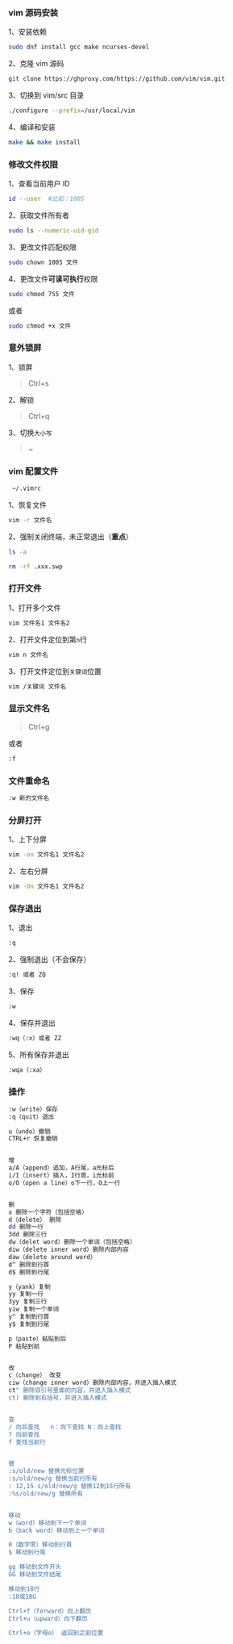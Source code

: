 ### vim 源码安装

1、安装依赖

```sh
sudo dnf install gcc make ncurses-devel
```

2、克隆 vim 源码

```sh
git clone https://ghproxy.com/https://github.com/vim/vim.git
```

3、切换到 vim/src 目录

```sh
./configure --prefix=/usr/local/vim
```

4、编译和安装

```sh
make && make install
```

### 修改文件权限

1、查看当前用户 ID

```sh
id --user  #比如：1005
```

2、获取文件所有者

```sh
sudo ls --numeric-uid-gid
```

3、更改文件匹配权限

```sh
sudo chown 1005 文件
```

4、更改文件**可读可执行**权限

```sh
sudo chmod 755 文件
```

或者

```sh
sudo chmod +x 文件
```

### 意外锁屏

1、锁屏

> Ctrl+s

2、解锁

> Ctrl+q

3、切换`大小写`

> ~

### vim 配置文件

```sh
 ~/.vimrc
```

1、恢复文件

```sh
vim -r 文件名
```

2、强制关闭终端，未正常退出（**重点**）

```sh
ls -a
```

```sh
rm -rf .xxx.swp
```

### 打开文件

1、打开多个文件

```sh
vim 文件名1 文件名2
```

2、打开文件定位到第`n`行

```sh
vim n 文件名
```

3、打开文件定位到`关键词`位置

```sh
vim /关键词 文件名
```

### 显示文件名

> Ctrl+g

或者

```sh
:f
```

### 文件重命名

```sh
:w 新的文件名
```

### 分屏打开

1、上下分屏

```sh
vim -on 文件名1 文件名2
```

2、左右分屏

```sh
vim -On 文件名1 文件名2
```

### 保存退出

1、退出

```sh
:q
```

2、强制退出（不会保存）

```sh
:q! 或者 ZQ
```

3、保存

```sh
:w
```

4、保存并退出

```sh
:wq（:x）或者 ZZ
```

5、所有保存并退出

```sh
:wqa（:xa）
```

### 操作

```sh
:w（write）保存
:q（quit）退出

u（undo）撤销
CTRL+r 恢复撤销


增
a/A（append）追加，A行尾，a光标后
i/I（insert）插入，I行首，i光标前
o/O（open a line）o下一行，O上一行


删
x 删除一个字符（包括空格）
d（delete） 删除
dd 删除一行
3dd 删除三行
dw（delet word）删除一个单词（包括空格）
diw（delete inner word）删除内部内容
daw（delete around word）
d^ 删除到行首
d$ 删除到行尾

y（yank）复制
yy 复制一行
3yy 复制三行
yiw 复制一个单词
y^ 复制到行首
y$ 复制到行尾

p（paste）粘贴到后
P 粘贴到前


改
c（change） 改变
ciw（change inner word）删除内部内容，并进入插入模式
ct" 删除双引号里面的内容，并进入插入模式
ct) 删除到右括号，并进入插入模式


查
/ 向后查找   n：向下查找 N：向上查找
? 向前查找
f 查找当前行


替
:s/old/new 替换光标位置
:s/old/new/g 替换当前行所有
: 12,15 s/old/new/g 替换12到15行所有
:%s/old/new/g 替换所有


移动
w（word）移动到下一个单词
b（back word）移动到上一个单词

0（数字零）移动到行首
$ 移动到行尾

gg 移动到文件开头
GG 移动到文件结尾

移动到18行 
:18或18G

Ctrl+f（forward）向上翻页
Ctrl+u（upward）向下翻页

Ctrl+o（字母o） 返回到之前位置
```

